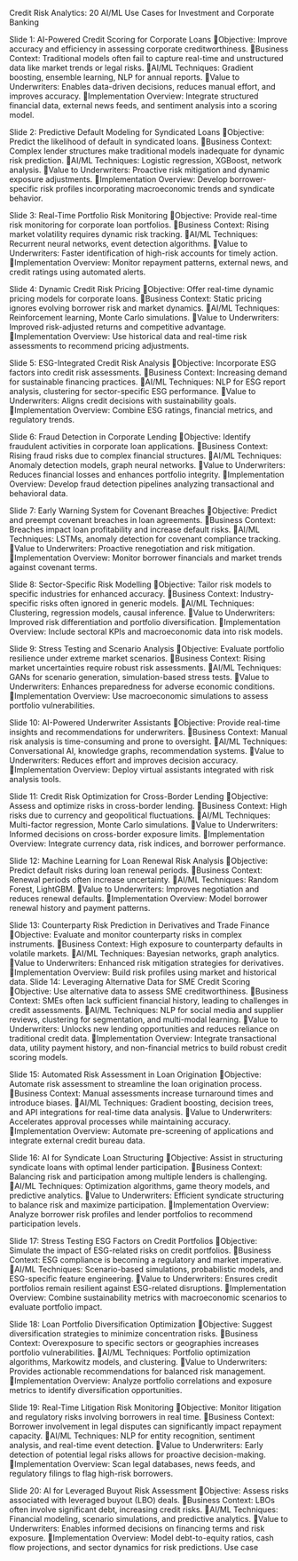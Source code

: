 Credit Risk Analytics: 20 AI/ML Use Cases for Investment and Corporate Banking

Slide 1: AI-Powered Credit Scoring for Corporate Loans
Objective: Improve accuracy and efficiency in assessing corporate creditworthiness.
Business Context: Traditional models often fail to capture real-time and unstructured data like market trends or legal risks.
AI/ML Techniques: Gradient boosting, ensemble learning, NLP for annual reports.
Value to Underwriters: Enables data-driven decisions, reduces manual effort, and improves accuracy.
Implementation Overview: Integrate structured financial data, external news feeds, and sentiment analysis into a scoring model.

Slide 2: Predictive Default Modeling for Syndicated Loans
Objective: Predict the likelihood of default in syndicated loans.
Business Context: Complex lender structures make traditional models inadequate for dynamic risk prediction.
AI/ML Techniques: Logistic regression, XGBoost, network analysis.
Value to Underwriters: Proactive risk mitigation and dynamic exposure adjustments.
Implementation Overview: Develop borrower-specific risk profiles incorporating macroeconomic trends and syndicate behavior.

Slide 3: Real-Time Portfolio Risk Monitoring
Objective: Provide real-time risk monitoring for corporate loan portfolios.
Business Context: Rising market volatility requires dynamic risk tracking.
AI/ML Techniques: Recurrent neural networks, event detection algorithms.
Value to Underwriters: Faster identification of high-risk accounts for timely action.
Implementation Overview: Monitor repayment patterns, external news, and credit ratings using automated alerts.

Slide 4: Dynamic Credit Risk Pricing
Objective: Offer real-time dynamic pricing models for corporate loans.
Business Context: Static pricing ignores evolving borrower risk and market dynamics.
AI/ML Techniques: Reinforcement learning, Monte Carlo simulations.
Value to Underwriters: Improved risk-adjusted returns and competitive advantage.
Implementation Overview: Use historical data and real-time risk assessments to recommend pricing adjustments.

Slide 5: ESG-Integrated Credit Risk Analysis
Objective: Incorporate ESG factors into credit risk assessments.
Business Context: Increasing demand for sustainable financing practices.
AI/ML Techniques: NLP for ESG report analysis, clustering for sector-specific ESG performance.
Value to Underwriters: Aligns credit decisions with sustainability goals.
Implementation Overview: Combine ESG ratings, financial metrics, and regulatory trends.

Slide 6: Fraud Detection in Corporate Lending
Objective: Identify fraudulent activities in corporate loan applications.
Business Context: Rising fraud risks due to complex financial structures.
AI/ML Techniques: Anomaly detection models, graph neural networks.
Value to Underwriters: Reduces financial losses and enhances portfolio integrity.
Implementation Overview: Develop fraud detection pipelines analyzing transactional and behavioral data.

Slide 7: Early Warning System for Covenant Breaches
Objective: Predict and preempt covenant breaches in loan agreements.
Business Context: Breaches impact loan profitability and increase default risks.
AI/ML Techniques: LSTMs, anomaly detection for covenant compliance tracking.
Value to Underwriters: Proactive renegotiation and risk mitigation.
Implementation Overview: Monitor borrower financials and market trends against covenant terms.

Slide 8: Sector-Specific Risk Modelling
Objective: Tailor risk models to specific industries for enhanced accuracy.
Business Context: Industry-specific risks often ignored in generic models.
AI/ML Techniques: Clustering, regression models, causal inference.
Value to Underwriters: Improved risk differentiation and portfolio diversification.
Implementation Overview: Include sectoral KPIs and macroeconomic data into risk models.

Slide 9: Stress Testing and Scenario Analysis
Objective: Evaluate portfolio resilience under extreme market scenarios.
Business Context: Rising market uncertainties require robust risk assessments.
AI/ML Techniques: GANs for scenario generation, simulation-based stress tests.
Value to Underwriters: Enhances preparedness for adverse economic conditions.
Implementation Overview: Use macroeconomic simulations to assess portfolio vulnerabilities.

Slide 10: AI-Powered Underwriter Assistants
Objective: Provide real-time insights and recommendations for underwriters.
Business Context: Manual risk analysis is time-consuming and prone to oversight.
AI/ML Techniques: Conversational AI, knowledge graphs, recommendation systems.
Value to Underwriters: Reduces effort and improves decision accuracy.
Implementation Overview: Deploy virtual assistants integrated with risk analysis tools.

Slide 11: Credit Risk Optimization for Cross-Border Lending
Objective: Assess and optimize risks in cross-border lending.
Business Context: High risks due to currency and geopolitical fluctuations.
AI/ML Techniques: Multi-factor regression, Monte Carlo simulations.
Value to Underwriters: Informed decisions on cross-border exposure limits.
Implementation Overview: Integrate currency data, risk indices, and borrower performance.

Slide 12: Machine Learning for Loan Renewal Risk Analysis
Objective: Predict default risks during loan renewal periods.
Business Context: Renewal periods often increase uncertainty.
AI/ML Techniques: Random Forest, LightGBM.
Value to Underwriters: Improves negotiation and reduces renewal defaults.
Implementation Overview: Model borrower renewal history and payment patterns.

Slide 13: Counterparty Risk Prediction in Derivatives and Trade Finance
Objective: Evaluate and monitor counterparty risks in complex instruments.
Business Context: High exposure to counterparty defaults in volatile markets.
AI/ML Techniques: Bayesian networks, graph analytics.
Value to Underwriters: Enhanced risk mitigation strategies for derivatives.
Implementation Overview: Build risk profiles using market and historical data.
Slide 14: Leveraging Alternative Data for SME Credit Scoring
Objective: Use alternative data to assess SME creditworthiness.
Business Context: SMEs often lack sufficient financial history, leading to challenges in credit assessments.
AI/ML Techniques: NLP for social media and supplier reviews, clustering for segmentation, and multi-modal learning.
Value to Underwriters: Unlocks new lending opportunities and reduces reliance on traditional credit data.
Implementation Overview: Integrate transactional data, utility payment history, and non-financial metrics to build robust credit scoring models.

Slide 15: Automated Risk Assessment in Loan Origination
Objective: Automate risk assessment to streamline the loan origination process.
Business Context: Manual assessments increase turnaround times and introduce biases.
AI/ML Techniques: Gradient boosting, decision trees, and API integrations for real-time data analysis.
Value to Underwriters: Accelerates approval processes while maintaining accuracy.
Implementation Overview: Automate pre-screening of applications and integrate external credit bureau data.

Slide 16: AI for Syndicate Loan Structuring
Objective: Assist in structuring syndicate loans with optimal lender participation.
Business Context: Balancing risk and participation among multiple lenders is challenging.
AI/ML Techniques: Optimization algorithms, game theory models, and predictive analytics.
Value to Underwriters: Efficient syndicate structuring to balance risk and maximize participation.
Implementation Overview: Analyze borrower risk profiles and lender portfolios to recommend participation levels.

Slide 17: Stress Testing ESG Factors on Credit Portfolios
Objective: Simulate the impact of ESG-related risks on credit portfolios.
Business Context: ESG compliance is becoming a regulatory and market imperative.
AI/ML Techniques: Scenario-based simulations, probabilistic models, and ESG-specific feature engineering.
Value to Underwriters: Ensures credit portfolios remain resilient against ESG-related disruptions.
Implementation Overview: Combine sustainability metrics with macroeconomic scenarios to evaluate portfolio impact.

Slide 18: Loan Portfolio Diversification Optimization
Objective: Suggest diversification strategies to minimize concentration risks.
Business Context: Overexposure to specific sectors or geographies increases portfolio vulnerabilities.
AI/ML Techniques: Portfolio optimization algorithms, Markowitz models, and clustering.
Value to Underwriters: Provides actionable recommendations for balanced risk management.
Implementation Overview: Analyze portfolio correlations and exposure metrics to identify diversification opportunities.

Slide 19: Real-Time Litigation Risk Monitoring
Objective: Monitor litigation and regulatory risks involving borrowers in real time.
Business Context: Borrower involvement in legal disputes can significantly impact repayment capacity.
AI/ML Techniques: NLP for entity recognition, sentiment analysis, and real-time event detection.
Value to Underwriters: Early detection of potential legal risks allows for proactive decision-making.
Implementation Overview: Scan legal databases, news feeds, and regulatory filings to flag high-risk borrowers.

Slide 20: AI for Leveraged Buyout Risk Assessment
Objective: Assess risks associated with leveraged buyout (LBO) deals.
Business Context: LBOs often involve significant debt, increasing credit risks.
AI/ML Techniques: Financial modeling, scenario simulations, and predictive analytics.
Value to Underwriters: Enables informed decisions on financing terms and risk exposure.
Implementation Overview: Model debt-to-equity ratios, cash flow projections, and sector dynamics for risk predictions.
Use case
